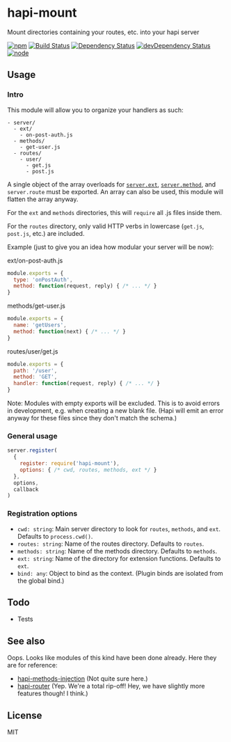 # hapi-mount

Mount directories containing your routes, etc. into your hapi server

[![npm](https://img.shields.io/npm/v/hapi-mount.svg?style=flat-square)](https://www.npmjs.com/package/hapi-mount)
[![Build Status](https://img.shields.io/travis/seangenabe/hapi-mount/master.svg?style=flat-square)](https://travis-ci.org/seangenabe/hapi-mount)
[![Dependency Status](https://img.shields.io/david/seangenabe/hapi-mount.svg?style=flat-square)](https://david-dm.org/seangenabe/hapi-mount)
[![devDependency Status](https://img.shields.io/david/dev/seangenabe/hapi-mount.svg?style=flat-square)](https://david-dm.org/seangenabe/hapi-mount#info=devDependencies)
[![node](https://img.shields.io/node/v/hapi-mount.svg?style=flat-square)](https://nodejs.org/en/download/)

## Usage

### Intro

This module will allow you to organize your handlers as such:
```
- server/
  - ext/
    - on-post-auth.js
  - methods/
    - get-user.js
  - routes/
    - user/
      - get.js
      - post.js
```

A single object of the array overloads for [`server.ext`](http://hapijs.com/api#serverextevents), [`server.method`](http://hapijs.com/api#servermethodmethods), and `server.route` must be exported. An array can also be used, this module will flatten the array anyway.

For the `ext` and `methods` directories, this will `require` all .js files inside them.

For the `routes` directory, only valid HTTP verbs in lowercase (`get.js`, `post.js`, etc.) are included.

Example (just to give you an idea how modular your server will be now):

ext/on-post-auth.js
```javascript
module.exports = {
  type: 'onPostAuth',
  method: function(request, reply) { /* ... */ }
}
```

methods/get-user.js
```javascript
module.exports = {
  name: 'getUsers',
  method: function(next) { /* ... */ }
}
```

routes/user/get.js
```javascript
module.exports = {
  path: '/user',
  method: 'GET',
  handler: function(request, reply) { /* ... */ }
}
```

Note: Modules with empty exports will be excluded. This is to avoid errors in development, e.g. when creating a new blank file. (Hapi will emit an error anyway for these files since they don't match the schema.)

### General usage

```javascript
server.register(
  {
    register: require('hapi-mount'),
    options: { /* cwd, routes, methods, ext */ }
  },
  options,
  callback
)
```

### Registration options

* `cwd: string`: Main server directory to look for `routes`, `methods`, and `ext`. Defaults to `process.cwd()`.
* `routes: string`: Name of the routes directory. Defaults to `routes`.
* `methods: string`: Name of the methods directory. Defaults to `methods`.
* `ext: string`: Name of the directory for extension functions. Defaults to `ext`.
* `bind: any`: Object to bind as the context. (Plugin binds are isolated from the global bind.)

## Todo

* Tests

## See also

Oops. Looks like modules of this kind have been done already. Here they are for reference:
* [hapi-methods-injection](https://github.com/amgohan/hapi-methods-injection) (Not quite sure here.)
* [hapi-router](https://github.com/bsiddiqui/hapi-router) (Yep. We're a total rip-off! Hey, we have slightly more features though! I think.)

## License

MIT

